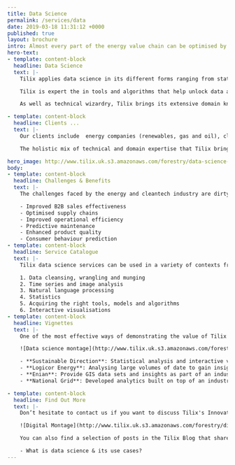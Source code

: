 ```yaml
---
title: Data Science
permalink: /services/data
date: 2019-03-18 11:31:12 +0000
published: true
layout: brochure
intro: Almost every part of the energy value chain can be optimised by data and/or algorithms.
hero-text:
- template: content-block
  headline: Data Science
  text: |-
    Tilix applies data science in its different forms ranging from statistics to machine learning in search of precious insights.

    Tilix is expert the in tools and algorithms that help unlock data and make data-driven decisions.

    As well as technical wizardry, Tilix brings its extensive domain knowledge in energy and cleantech to the process of data analysis.

- template: content-block
  headline: Clients ...
  text: |-
    Our clients include  energy companies (renewables, gas and oil), cleantech innovators and major users of energy.

    The holistic mix of technical and domain expertise that Tilix brings to the table is critical for putting data science to work within the challenging markets in which our clients operate.

hero_image: http://www.tilix.uk.s3.amazonaws.com/forestry/data-science-cartoon.png
body:
- template: content-block
  headline: Challenges & Benefits
  text: |-
    The challenges faced by the energy and cleantech industry are dirty and noisy data coupled with lack of access to technical wizards who also have valuable domain expertise. The benefits Tilix data science has delivered include:

    - Improved B2B sales effectiveness
    - Optimised supply chains
    - Improved operational efficiency
    - Predictive maintenance
    - Enhanced product quality
    - Consumer behaviour prediction
- template: content-block
  headline: Service Catalogue
  text: |-
    Tilix data science services can be used in a variety of contexts from semantic analysis of text in emails or social media to fraud detection for energy retailers. Assignments are always unique but typically encompass one or more options from the following list:

    1. Data cleansing, wrangling and munging
    2. Time series and image analysis
    3. Natural language processing
    4. Statistics
    5. Acquiring the right tools, models and algorithms
    6. Interactive visualisations
- template: content-block
  headline: Vignettes
  text: |-
    One of the most effective ways of demonstrating the value of Tilix data science expertise is to see it in action.

    ![Data science montage](http://www.tilix.uk.s3.amazonaws.com/forestry/data-science-montage.png)

    - **Sustainable Direction**: Statistical analysis and interactive visualisation of meter data as a critical component of energy audits and environmental engineering.
    - **Logicor Energy**: Analysing large volumes of date to gain insights about customer behaviour and identify opportunities to improve operations.
    - **Enian**: Provide GIS data sets and insights as part of an industrial-academic partnership in applied artificial intelligence.
    - **National Grid**: Developed analytics built on top of an industrial IoT platform.

- template: content-block
  headline: Find Out More
  text: |-
    Don’t hesitate to contact us if you want to discuss Tilix's Innovation Management value proposition in more detail. We will be delighted to share details of our methods and experience with you.

    ![Digital Montage](http://www.tilix.uk.s3.amazonaws.com/forestry/digital-montage-2.png)

    You can also find a selection of posts in the Tilix Blog that share our ideas, opinions and experiences with data science. For example:

    - What is data science & its use cases?
---
```

